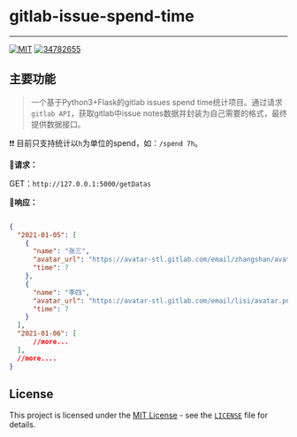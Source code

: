 # gitlab-issue-spend-time

------
[![MIT](https://img.shields.io/badge/license-MIT-000000.svg)](LICENSE) [![34782655](https://img.shields.io/badge/QQ-@34782655-red.svg)](http://wpa.qq.com/msgrd?v=3&uin=34782655&site=qq&menu=yes)

## **主要功能**

> 一个基于Python3+Flask的gitlab issues spend time统计项目。通过请求`gitlab API`，获取gitlab中issue notes数据并封装为自己需要的格式，最终提供数据接口。

:heavy_exclamation_mark::heavy_exclamation_mark: 目前只支持统计以`h`为单位的spend，如：`/spend 7h`。

**:dart:请求：**

GET：`http://127.0.0.1:5000/getDatas`

**:dart:响应：**

```json

{
  "2021-01-05": [
    {
      "name": "张三",
      "avatar_url": "https://avatar-stl.gitlab.com/email/zhangshan/avatar.png",
      "time": 7
    },
    {
      "name": "李四",
      "avatar_url": "https://avatar-stl.gitlab.com/email/lisi/avatar.png",
      "time": 7
    }
  ],
  "2021-01-06": [
      //more...
  ],
  //more....
}
```



## **License**

This project is licensed under the [MIT License](https://opensource.org/licenses/MIT) - see the [`LICENSE`](https://github.com/yinyicao/gitlab-issue-spend-time/blob/main/LICENSE) file for details. 